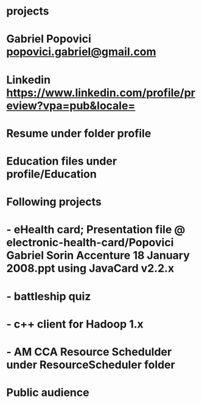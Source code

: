 # projects

# Gabriel Popovici popovici.gabriel@gmail.com
# Linkedin https://www.linkedin.com/profile/preview?vpa=pub&locale=
# Resume under folder profile 
# Education files under profile/Education

# Following projects 
# - eHealth card; Presentation file @ electronic-health-card/Popovici Gabriel Sorin Accenture 18 January 2008.ppt using JavaCard v2.2.x   
# - battleship quiz 
# - c++ client for Hadoop 1.x 
# - AM CCA Resource Schedulder under ResourceScheduler folder

# Public audience 
